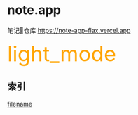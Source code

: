 # note.app
笔记📒仓库
https://note-app-flax.vercel.app

<span class="material-icons-round" style="color: orange; font-size:48px;">
 light_mode
</span>

## 索引

[filename](../_sidebar.md ':include')



